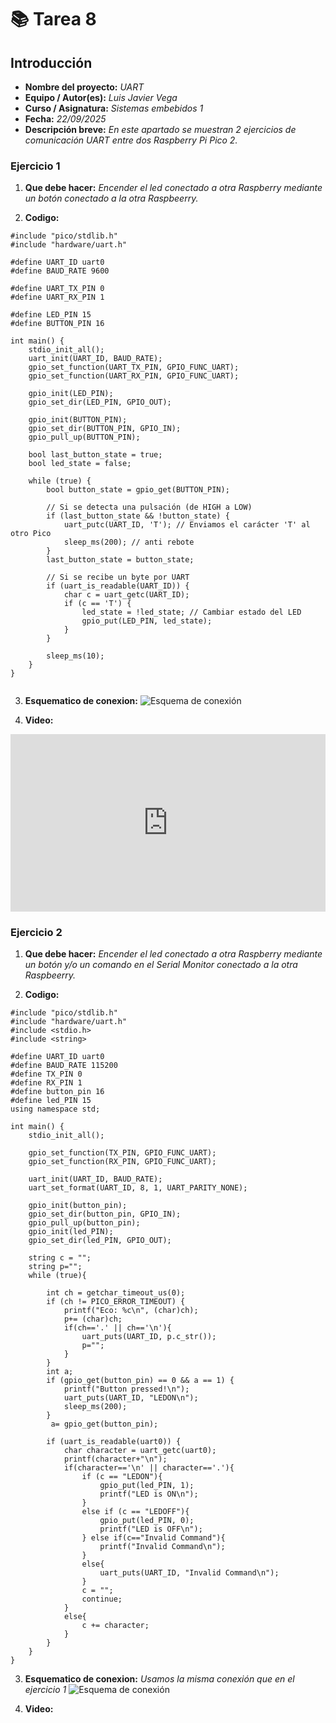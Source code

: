 # 📚 **Tarea 8**
 
## **Introducción**
 
- **Nombre del proyecto:** _UART_  
- **Equipo / Autor(es):** _Luis Javier Vega_  
- **Curso / Asignatura:** _Sistemas embebidos 1_  
- **Fecha:** _22/09/2025_  
- **Descripción breve:** _En este apartado se muestran 2 ejercicios de comunicación UART entre dos Raspberry Pi Pico 2._
 
### **Ejercicio 1**
 
1) **Que debe hacer:**
_Encender el led conectado a otra Raspberry mediante un botón conectado a la otra Raspbeerry._
 
2) **Codigo:**
```
#include "pico/stdlib.h"
#include "hardware/uart.h"
 
#define UART_ID uart0
#define BAUD_RATE 9600
 
#define UART_TX_PIN 0
#define UART_RX_PIN 1
 
#define LED_PIN 15
#define BUTTON_PIN 16
 
int main() {
    stdio_init_all();
    uart_init(UART_ID, BAUD_RATE);
    gpio_set_function(UART_TX_PIN, GPIO_FUNC_UART);
    gpio_set_function(UART_RX_PIN, GPIO_FUNC_UART);
 
    gpio_init(LED_PIN);
    gpio_set_dir(LED_PIN, GPIO_OUT);
 
    gpio_init(BUTTON_PIN);
    gpio_set_dir(BUTTON_PIN, GPIO_IN);
    gpio_pull_up(BUTTON_PIN);
 
    bool last_button_state = true;
    bool led_state = false;
 
    while (true) {
        bool button_state = gpio_get(BUTTON_PIN);
 
        // Si se detecta una pulsación (de HIGH a LOW)
        if (last_button_state && !button_state) {
            uart_putc(UART_ID, 'T'); // Enviamos el carácter 'T' al otro Pico
            sleep_ms(200); // anti rebote
        }
        last_button_state = button_state;
 
        // Si se recibe un byte por UART
        if (uart_is_readable(UART_ID)) {
            char c = uart_getc(UART_ID);
            if (c == 'T') {
                led_state = !led_state; // Cambiar estado del LED
                gpio_put(LED_PIN, led_state);
            }
        }
 
        sleep_ms(10);
    }
}
 
```
 
3) **Esquematico de conexion:**
![Esquema de conexión](88.png)
 
4) **Video:**
 
<div style="position: relative; width: 100%; height: 0; padding-top: 56.25%; margin-bottom: 1em;">
  <iframe src="https://www.youtube.com/embed/BpNMVizb54Y"
          style="position: absolute; width: 100%; height: 100%; top: 0; left: 0; border: none;"
          allowfullscreen>
  </iframe>
</div>
 
### **Ejercicio 2**
 
1) **Que debe hacer:**
_Encender el led conectado a otra Raspberry mediante un botón y/o un comando en el Serial Monitor conectado a la otra Raspbeerry._
 
2) **Codigo:**
```
#include "pico/stdlib.h"
#include "hardware/uart.h"
#include <stdio.h>
#include <string>
 
#define UART_ID uart0
#define BAUD_RATE 115200
#define TX_PIN 0
#define RX_PIN 1
#define button_pin 16
#define led_PIN 15
using namespace std;
 
int main() {
    stdio_init_all();
 
    gpio_set_function(TX_PIN, GPIO_FUNC_UART);
    gpio_set_function(RX_PIN, GPIO_FUNC_UART);
 
    uart_init(UART_ID, BAUD_RATE);
    uart_set_format(UART_ID, 8, 1, UART_PARITY_NONE);
 
    gpio_init(button_pin);
    gpio_set_dir(button_pin, GPIO_IN);
    gpio_pull_up(button_pin);
    gpio_init(led_PIN);
    gpio_set_dir(led_PIN, GPIO_OUT);
 
    string c = "";
    string p="";
    while (true){
 
        int ch = getchar_timeout_us(0);
        if (ch != PICO_ERROR_TIMEOUT) {
            printf("Eco: %c\n", (char)ch);
            p+= (char)ch;
            if(ch=='.' || ch=='\n'){
                uart_puts(UART_ID, p.c_str());
                p="";
            }
        }
        int a;
        if (gpio_get(button_pin) == 0 && a == 1) {
            printf("Button pressed!\n");
            uart_puts(UART_ID, "LEDON\n");
            sleep_ms(200);
        }
         a= gpio_get(button_pin);
 
        if (uart_is_readable(uart0)) {
            char character = uart_getc(uart0);
            printf(character+"\n");
            if(character=='\n' || character=='.'){
                if (c == "LEDON"){
                    gpio_put(led_PIN, 1);
                    printf("LED is ON\n");
                }
                else if (c == "LEDOFF"){
                    gpio_put(led_PIN, 0);
                    printf("LED is OFF\n");
                } else if(c=="Invalid Command"){
                    printf("Invalid Command\n");
                }
                else{
                    uart_puts(UART_ID, "Invalid Command\n");
                }
                c = "";
                continue;
            }
            else{
                c += character;
            }
        }
    }
}
```
 
3) **Esquematico de conexion:** _Usamos la misma conexión que en el ejercicio 1_
![Esquema de conexión](T8.png)
 
4) **Video:**
 
<div style="position: relative; width: 100%; height: 0; padding-top: 56.25%; margin-bottom: 1em;">
  <iframe src=" "
          style="position: absolute; width: 100%; height: 100%; top: 0; left: 0; border: none;"
          allowfullscreen>
  </iframe>
</div>